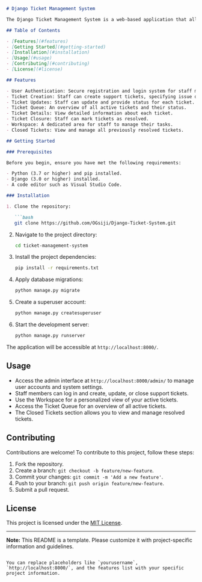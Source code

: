 ```markdown
# Django Ticket Management System

The Django Ticket Management System is a web-based application that allows organizations to efficiently manage and track customer support requests and internal tasks.

## Table of Contents

- [Features](#features)
- [Getting Started](#getting-started)
- [Installation](#installation)
- [Usage](#usage)
- [Contributing](#contributing)
- [License](#license)

## Features

- User Authentication: Secure registration and login system for staff members.
- Ticket Creation: Staff can create support tickets, specifying issue details.
- Ticket Updates: Staff can update and provide status for each ticket.
- Ticket Queue: An overview of all active tickets and their status.
- Ticket Details: View detailed information about each ticket.
- Ticket Closure: Staff can mark tickets as resolved.
- Workspace: A dedicated area for staff to manage their tasks.
- Closed Tickets: View and manage all previously resolved tickets.

## Getting Started

### Prerequisites

Before you begin, ensure you have met the following requirements:

- Python (3.7 or higher) and pip installed.
- Django (3.0 or higher) installed.
- A code editor such as Visual Studio Code.

### Installation

1. Clone the repository:

   ```bash
   git clone https://github.com/OGsiji/Django-Ticket-System.git
   ```

2. Navigate to the project directory:

   ```bash
   cd ticket-management-system
   ```

3. Install the project dependencies:

   ```bash
   pip install -r requirements.txt
   ```

4. Apply database migrations:

   ```bash
   python manage.py migrate
   ```

5. Create a superuser account:

   ```bash
   python manage.py createsuperuser
   ```

6. Start the development server:

   ```bash
   python manage.py runserver
   ```

The application will be accessible at `http://localhost:8000/`.

## Usage

- Access the admin interface at `http://localhost:8000/admin/` to manage user accounts and system settings.
- Staff members can log in and create, update, or close support tickets.
- Use the Workspace for a personalized view of your active tickets.
- Access the Ticket Queue for an overview of all active tickets.
- The Closed Tickets section allows you to view and manage resolved tickets.

## Contributing

Contributions are welcome! To contribute to this project, follow these steps:

1. Fork the repository.
2. Create a branch: `git checkout -b feature/new-feature`.
3. Commit your changes: `git commit -m 'Add a new feature'`.
4. Push to your branch: `git push origin feature/new-feature`.
5. Submit a pull request.

## License

This project is licensed under the [MIT License](LICENSE).

---

**Note:** This README is a template. Please customize it with project-specific information and guidelines.
```

You can replace placeholders like `yourusername`, `http://localhost:8000/`, and the features list with your specific project information.
